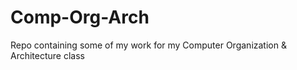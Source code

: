 # Comp-Org-Arch
Repo containing some of my work for my Computer Organization &amp; Architecture class
